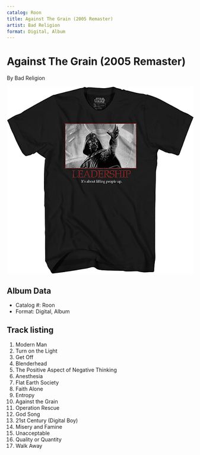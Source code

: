 ```yaml
---
catalog: Roon
title: Against The Grain (2005 Remaster)
artist: Bad Religion
format: Digital, Album
---
```


# Against The Grain (2005 Remaster)

By Bad Religion

![](../../assets/albumcovers/Bad_Religion-Against_The_Grain_2005_Remaster.png)

## Album Data

- Catalog #: Roon
- Format: Digital, Album


## Track listing


1. Modern Man
2. Turn on the Light
3. Get Off
4. Blenderhead
5. The Positive Aspect of Negative Thinking
6. Anesthesia
7. Flat Earth Society
8. Faith Alone
9. Entropy
10. Against the Grain
11. Operation Rescue
12. God Song
13. 21st Century (Digital Boy)
14. Misery and Famine
15. Unacceptable
16. Quality or Quantity
17. Walk Away

